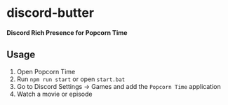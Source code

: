 # discord-butter

#### Discord Rich Presence for Popcorn Time

## Usage

1. Open Popcorn Time
2. Run `npm run start` or open `start.bat`
3. Go to Discord Settings -> Games and add the `Popcorn Time` application
4. Watch a movie or episode
